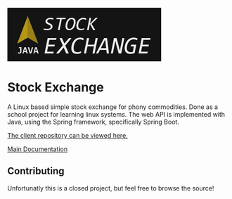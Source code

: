 ![icon](https://raw.githubusercontent.com/ramon54321/StockExchange/master/icon/Wide%400.5x-100.jpg)

# Stock Exchange
A Linux based simple stock exchange for phony commodities. Done as a school project for learning linux systems. The web API is implemented with Java, using the Spring framework, specifically Spring Boot.

[The client repository can be viewed here.](https://github.com/ramon54321/StockExchangeClient)

[Main Documentation](https://docs.google.com/document/d/1gOhnY5a5oc502Bo_hZv_fAXmicIIDrFGlimTTvaMyyw/edit?usp=sharing)

## Contributing
Unfortunatly this is a closed project, but feel free to browse the source!
